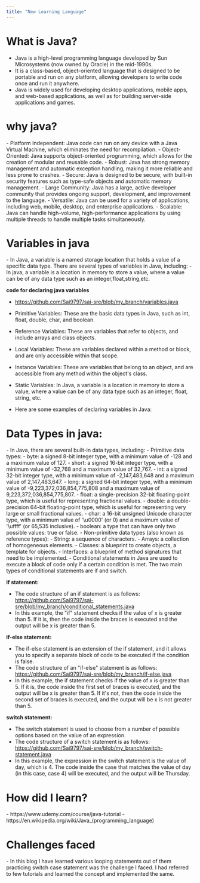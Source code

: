 ```yaml
---
title: "New Learning Language"
---
```


<h1>What is Java?</h1>

- Java is a high-level programming language developed by Sun Microsystems (now owned by Oracle) in the mid-1990s.
- It is a class-based, object-oriented language that is designed to be portable and run on any platform, allowing developers to write code once and run it anywhere.
- Java is widely used for developing desktop applications, mobile apps, and web-based applications, as well as for building server-side applications and games.

 <h1>why java?</h1>
- Platform Independent: Java code can run on any device with a Java Virtual Machine, which eliminates the need for recompilation.
- Object-Oriented: Java supports object-oriented programming, which allows for the creation of modular and reusable code.
- Robust: Java has strong memory management and automatic exception handling, making it more reliable and less prone to crashes.
- Secure: Java is designed to be secure, with built-in security features such as type-safe objects and automatic memory management.
- Large Community: Java has a large, active developer community that provides ongoing support, development, and improvement to the language.
- Versatile: Java can be used for a variety of applications, including web, mobile, desktop, and enterprise applications.
- Scalable: Java can handle high-volume, high-performance applications by using multiple threads to handle multiple tasks simultaneously.

 <h1>Variables in java</h1>
- In Java, a variable is a named storage location that holds a value of a specific data type. There are several types of variables in Java, including:
- In java, a variable is a location in memory to store a value, where a value can be of any data type such as an integer,float,string,etc.

**code for declaring java variables**
- https://github.com/Sai9797/sai-sre/blob/my_branch/variables.java

- Primitive Variables: These are the basic data types in Java, such as int, float, double, char, and boolean.
- Reference Variables: These are variables that refer to objects, and include arrays and class objects.
- Local Variables: These are variables declared within a method or block, and are only accessible within that scope.
- Instance Variables: These are variables that belong to an object, and are accessible from any method within the object's class.
- Static Variables: In Java, a variable is a location in memory to store a value, where a value can be of any data type such as an integer, float, string, etc.
- Here are some examples of declaring variables in Java:
  
<h1>Data Types in java:</h1>
- In Java, there are several built-in data types, including:
- Primitive data types:
- byte: a signed 8-bit integer type, with a minimum value of -128 and a maximum value of 127.
- short: a signed 16-bit integer type, with a minimum value of -32,768 and a maximum value of 32,767.
- int: a signed 32-bit integer type, with a minimum value of -2,147,483,648 and a maximum value of 2,147,483,647.
- long: a signed 64-bit integer type, with a minimum value of -9,223,372,036,854,775,808 and a maximum value of 9,223,372,036,854,775,807.
- float: a single-precision 32-bit floating-point type, which is useful for representing fractional values.
- double: a double-precision 64-bit floating-point type, which is useful for representing very large or small fractional values.
- char: a 16-bit unsigned Unicode character type, with a minimum value of '\u0000' (or 0) and a maximum value of '\uffff' (or 65,535 inclusive).
- boolean: a type that can have only two possible values: true or false.
- Non-primitive data types (also known as reference types):
- String: a sequence of characters.
- Arrays: a collection of homogeneous elements.
- Classes: a blueprint to create objects, a template for objects.
- Interfaces: a blueprint of method signatures that need to be implemented.
- Conditional statements in Java are used to execute a block of code only if a certain condition is met. The two main types of conditional statements are if and switch.
 
**if statement:**
   - The code structure of an if statement is as follows: https://github.com/Sai9797/sai-sre/blob/my_branch/conditional_statements.java
   - In this example, the "if" statement checks if the value of x is greater than 5. If it is, then the code inside the braces is executed and the output will be x is greater than 5.

**if-else statement:**
   - The if-else statement is an extension of the if statement, and it allows you to specify a separate block of code to be executed if the condition is false.
   - The code structure of an "if-else" statement is as follows: https://github.com/Sai9797/sai-sre/blob/my_branch/if-else.java
   - In this example, the if statement checks if the value of x is greater than 5. If it is, the code inside the first set of braces is executed, and the output will be x is greater than 5. If it's not, then the code inside the second set of braces is executed, and the output will be x is not greater than 5.
   
**switch statement:**
   - The switch statement is used to choose from a number of possible options based on the value of an expression.
   - The code structure of a switch statement is as follows: https://github.com/Sai9797/sai-sre/blob/my_branch/switch-statement.java
   - In this example, the expression in the switch statement is the value of day, which is 4. The code inside the case that matches the value of day (in this case, case 4) will be executed, and the output will be Thursday.

<h1>How did I learn?</h1>
- https://www.udemy.com/course/java-tutorial
- https://en.wikipedia.org/wiki/Java_(programming_language)

<h1>Challenges faced</h1>
- In this blog I have learned various looping statements out of them practicing switch case statement was the challenge I faced. I had referred to few tutorials and learned the concept and implemented the same. 
